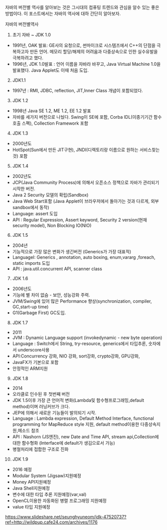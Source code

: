 자바의 버전별 역사를 알아보는 것은 그시대의 컴퓨팅 트렌드와 관심을 알수 있는 좋은 방법이다.
이 포스트에서는 자바의 역사에 대하 간단히 알아보자.


 자바의 버전별역사
1) 초기 자바 ~ JDK 1.0
- 1991년, OAK 발표: GE사의 요청으로, 썬마이크로 시스템즈에서 C++의 단점을 극복하고자 만든 언어.
  메모리 할당/해제의 어려움과 다중상속으로 인한 실수유발을 극복하려고 했다.
- 1996년, JDK 1.0발표 :  언어 이름을 자바라 바꾸고, Java Virtual Machine 1.0을 발표했다. Java Applet도 이때 처음 도입.


2) JDK1.1
- 1997년 : RMI, JDBC, reflection, JIT,Inner Class 개념이 포함되었다.


3) JDK 1.2
- 1998년 Java SE 1.2, ME 1.2, EE 1.2 발표 
- 자바를 세가지 버전으로 나눴다. Swing이 SE에 포함, Corba IDL(이종기기간 함수호출 스펙), Collection Framework 포함


4) JDK 1.3 
- 2000년도
- HotSpot(Sun에서 만든 JIT구현), JNDI(디렉토리랑 이름으로 원하는 서비스찾는것) 포함


5) JDK 1.4 
- 2002년도
- JCP(Java Community Process)에 의해서 오픈소스 정책으로 자바가 관리되기 시작한 버전.
- Java 2 Security 모델의 확립(Sandbox)
- Java Web Start포함 (Java Applet이 브라우저에서 돌아가는 것과 다르게, 외부 sandbox에서 동작)
- Language: assert 도입
- API :  Regular Expression, Assert keyword, Security 2 version(현재 security model), Non Blocking IO(NIO)


6) JDK 1.5
- 2004년
- 기능적으로 가장 많은 변화가 생긴버전 (Generics가 가장 대표적)
- LanguageI: Generics , annotation, auto boxing, enum,vararg ,foreach, static imports 도입
- API : java.util.concurrent API, scanner class


7) JDK 1.6
- 2006년도
- 기능에 별 차이 없슴 - 보안, 성능강화 주력. 
- JVM/Swing에 있어 많은 Performance 향상(synchronization, compiler, GC,start-up time)
- G1(Garbage First) GC도입.


8) JDK 1.7
- 2011 
- JVM : Dynamic Language support (invokedynamic - new byte operation)
- Language : Switch에서 String, try-resource, generics에서 타입추론, 숫자에서 underscore사용
- API:Concurrency 강화, NIO 강화, sort강화, crypto강화, GPU강화, 
- JavaFX가 기본으로 포함
- 안정적인 ARM지원




9) JDK 1.8
- 2014
- 오라클로 인수된 후 첫번째 버전
-  JDK 1.5이후 가장 큰 언어적 변화(Lambda및 함수형프로그래밍,default method)이며 러닝커브가 크다.
- JEP에 의해서 새로운 기능들이 발의되기 시작.
- Language : Lambda expression, Default Method Interface, functional programming for MapReduce style 지원, default method이용한 다중상속지원,메소드 참조
- API : Nashorn (JS엔진), new Date and Time API, stream api,Collection에 대한 함수형화 (Interface에 default가 생김으로서 가능)
- 병철처리에 접합한 구조로 진화


10) JDK 1.9
- 2016 예정
- Modular System (Jigsaw)지원예정
- Money API지원예정
- Java Shell지원예정
- 변수에 대한 타입 추론 지원예정(var,val)
- OpenCL이용한 자동화된 병렬 프로그래밍 지원예정
- value 타입 지원예정


https://www.slideshare.net/seunghyuneom/jdk-47520737?ref=http://wildpup.cafe24.com/archives/1176



